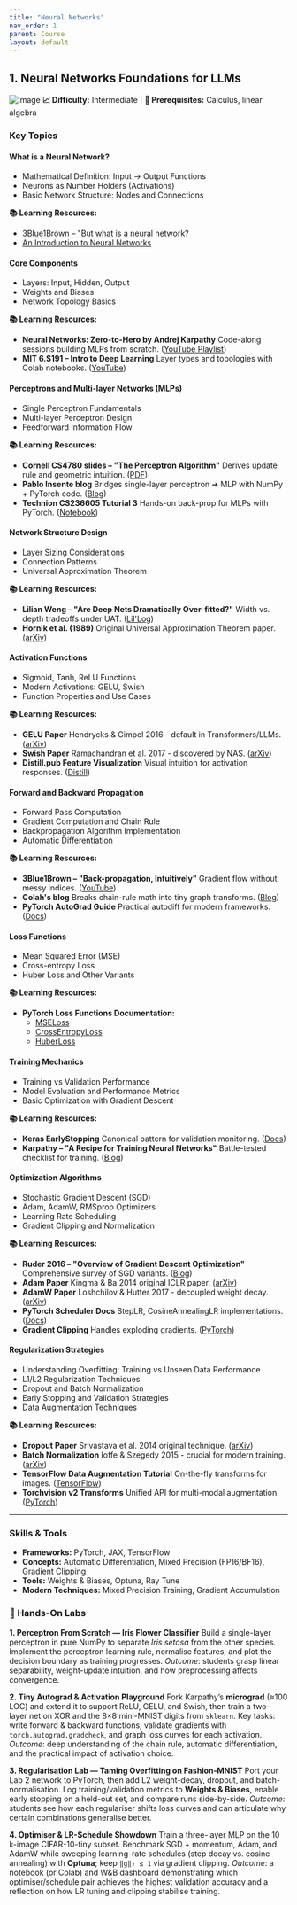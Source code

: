 ```yaml
---
title: "Neural Networks"
nav_order: 1
parent: Course
layout: default
---
```



## 1. Neural Networks Foundations for LLMs
![image](https://github.com/user-attachments/assets/9c70c637-ffcb-4787-a20c-1ea5e4c5ba5e)
**📈 Difficulty:** Intermediate | **🎯 Prerequisites:** Calculus, linear algebra
### Key Topics

#### **What is a Neural Network?**
- Mathematical Definition: Input → Output Functions
- Neurons as Number Holders (Activations)
- Basic Network Structure: Nodes and Connections

**📚 Learning Resources:**
- [3Blue1Brown – "But what is a neural network?](https://www.youtube.com/watch?pp=0gcJCfwAo7VqN5tD&v=aircAruvnKk)
- [An Introduction to Neural Networks](https://victorzhou.com/blog/intro-to-neural-networks/)

#### **Core Components**
- Layers: Input, Hidden, Output
- Weights and Biases
- Network Topology Basics

**📚 Learning Resources:**
- **Neural Networks: Zero-to-Hero by Andrej Karpathy** Code-along sessions building MLPs from scratch. ([YouTube Playlist](https://www.youtube.com/playlist?list=PLAqhIrjkxbuWI23v9cThsA9GvCAUhRvKZ))
- **MIT 6.S191 – Intro to Deep Learning** Layer types and topologies with Colab notebooks. ([YouTube](https://www.youtube.com/playlist?list=PLtBw6njQRU-rwp5__7C0oIVt26ZgjG9NI))

#### **Perceptrons and Multi-layer Networks (MLPs)**
- Single Perceptron Fundamentals
- Multi-layer Perceptron Design
- Feedforward Information Flow

**📚 Learning Resources:**
- **Cornell CS4780 slides – "The Perceptron Algorithm"** Derives update rule and geometric intuition. ([PDF](https://www.cs.cornell.edu/courses/cs4780/2023fa/slides/Perceptron_no_animation.pdf))
- **Pablo Insente blog** Bridges single-layer perceptron ➜ MLP with NumPy + PyTorch code. ([Blog](https://pabloinsente.github.io/the-multilayer-perceptron))
- **Technion CS236605 Tutorial 3** Hands-on back-prop for MLPs with PyTorch. ([Notebook](https://vistalab-technion.github.io/cs236605/tutorials/tutorial_03/))

#### **Network Structure Design**
- Layer Sizing Considerations
- Connection Patterns
- Universal Approximation Theorem

**📚 Learning Resources:**
- **Lilian Weng – "Are Deep Nets Dramatically Over-fitted?"** Width vs. depth tradeoffs under UAT. ([Lil'Log](https://lilianweng.github.io/posts/2019-03-14-overfit/))
- **Hornik et al. (1989)** Original Universal Approximation Theorem paper. ([arXiv](https://arxiv.org/pdf/2101.09181))

#### **Activation Functions**
- Sigmoid, Tanh, ReLU Functions
- Modern Activations: GELU, Swish
- Function Properties and Use Cases

**📚 Learning Resources:**
- **GELU Paper** Hendrycks & Gimpel 2016 - default in Transformers/LLMs. ([arXiv](https://arxiv.org/abs/1606.08415))
- **Swish Paper** Ramachandran et al. 2017 - discovered by NAS. ([arXiv](https://arxiv.org/abs/1710.05941))
- **Distill.pub Feature Visualization** Visual intuition for activation responses. ([Distill](https://distill.pub/2017/feature-visualization))

#### **Forward and Backward Propagation**
- Forward Pass Computation
- Gradient Computation and Chain Rule
- Backpropagation Algorithm Implementation
- Automatic Differentiation

**📚 Learning Resources:**
- **3Blue1Brown – "Back-propagation, Intuitively"** Gradient flow without messy indices. ([YouTube](https://www.youtube.com/watch?pp=0gcJCfwAo7VqN5tD&v=Ilg3gGewQ5U))
- **Colah's blog** Breaks chain-rule math into tiny graph transforms. ([Blog](https://colah.github.io/posts/2015-08-Backprop/))
- **PyTorch AutoGrad Guide** Practical autodiff for modern frameworks. ([Docs](https://pytorch.org/docs/stable/autograd.html))

#### **Loss Functions**
- Mean Squared Error (MSE)
- Cross-entropy Loss
- Huber Loss and Other Variants

**📚 Learning Resources:**
- **PyTorch Loss Functions Documentation:**
  - [MSELoss](https://pytorch.org/docs/stable/generated/torch.nn.MSELoss.html)
  - [CrossEntropyLoss](https://pytorch.org/docs/stable/generated/torch.nn.CrossEntropyLoss.html)
  - [HuberLoss](https://pytorch.org/docs/stable/generated/torch.nn.HuberLoss.html)

#### **Training Mechanics**
- Training vs Validation Performance
- Model Evaluation and Performance Metrics
- Basic Optimization with Gradient Descent

**📚 Learning Resources:**
- **Keras EarlyStopping** Canonical pattern for validation monitoring. ([Docs](https://keras.io/api/callbacks/early_stopping/))
- **Karpathy – "A Recipe for Training Neural Networks"** Battle-tested checklist for training. ([Blog](https://karpathy.github.io/2019/04/25/recipe/))

#### **Optimization Algorithms**
- Stochastic Gradient Descent (SGD)
- Adam, AdamW, RMSprop Optimizers
- Learning Rate Scheduling
- Gradient Clipping and Normalization

**📚 Learning Resources:**
- **Ruder 2016 – "Overview of Gradient Descent Optimization"** Comprehensive survey of SGD variants. ([Blog](https://www.ruder.io/optimizing-gradient-descent/))
- **Adam Paper** Kingma & Ba 2014 original ICLR paper. ([arXiv](https://arxiv.org/abs/1412.6980))
- **AdamW Paper** Loshchilov & Hutter 2017 - decoupled weight decay. ([arXiv](https://arxiv.org/abs/1711.05101))
- **PyTorch Scheduler Docs** StepLR, CosineAnnealingLR implementations. ([Docs](https://pytorch.org/docs/stable/generated/torch.optim.lr_scheduler.LRScheduler.html))
- **Gradient Clipping** Handles exploding gradients. ([PyTorch](https://pytorch.org/docs/stable/generated/torch.nn.utils.clip_grad_norm_.html))

#### **Regularization Strategies**
- Understanding Overfitting: Training vs Unseen Data Performance
- L1/L2 Regularization Techniques
- Dropout and Batch Normalization
- Early Stopping and Validation Strategies
- Data Augmentation Techniques

**📚 Learning Resources:**
- **Dropout Paper** Srivastava et al. 2014 original technique. ([arXiv](https://arxiv.org/abs/1207.0580))
- **Batch Normalization** Ioffe & Szegedy 2015 - crucial for modern training. ([arXiv](https://arxiv.org/abs/1502.03167))
- **TensorFlow Data Augmentation Tutorial** On-the-fly transforms for images. ([TensorFlow](https://www.tensorflow.org/tutorials/images/data_augmentation))
- **Torchvision v2 Transforms** Unified API for multi-modal augmentation. ([PyTorch](https://docs.pytorch.org/vision/main/transforms.html))


---


### Skills & Tools
- **Frameworks:** PyTorch, JAX, TensorFlow
- **Concepts:** Automatic Differentiation, Mixed Precision (FP16/BF16), Gradient Clipping
- **Tools:** Weights & Biases, Optuna, Ray Tune
- **Modern Techniques:** Mixed Precision Training, Gradient Accumulation


### 🔬 Hands-On Labs

**1. Perceptron From Scratch — Iris Flower Classifier**
Build a single-layer perceptron in pure NumPy to separate *Iris setosa* from the other species. Implement the perceptron learning rule, normalise features, and plot the decision boundary as training progresses. *Outcome*: students grasp linear separability, weight-update intuition, and how preprocessing affects convergence.

**2. Tiny Autograd & Activation Playground**
Fork Karpathy’s **micrograd** (≈100 LOC) and extend it to support ReLU, GELU, and Swish, then train a two-layer net on XOR and the 8×8 mini-MNIST digits from `sklearn`. Key tasks: write forward & backward functions, validate gradients with `torch.autograd.gradcheck`, and graph loss curves for each activation. *Outcome*: deep understanding of the chain rule, automatic differentiation, and the practical impact of activation choice.

**3. Regularisation Lab — Taming Overfitting on Fashion-MNIST**
Port your Lab 2 network to PyTorch, then add L2 weight-decay, dropout, and batch-normalisation. Log training/validation metrics to **Weights & Biases**, enable early stopping on a held-out set, and compare runs side-by-side. *Outcome*: students see how each regulariser shifts loss curves and can articulate why certain combinations generalise better.

**4. Optimiser & LR-Schedule Showdown**
Train a three-layer MLP on the 10 k-image CIFAR-10-tiny subset. Benchmark SGD + momentum, Adam, and AdamW while sweeping learning-rate schedules (step decay vs. cosine annealing) with **Optuna**; keep `‖g‖₂ ≤ 1` via gradient clipping. *Outcome*: a notebook (or Colab) and W\&B dashboard demonstrating which optimiser/schedule pair achieves the highest validation accuracy and a reflection on how LR tuning and clipping stabilise training.